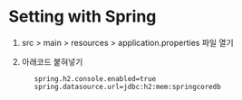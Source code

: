 # Setting with Spring 

1. src > main > resources > application.properties 파일 열기

2. 아래코드 붙혀넣기

          spring.h2.console.enabled=true
          spring.datasource.url=jdbc:h2:mem:springcoredb
          
